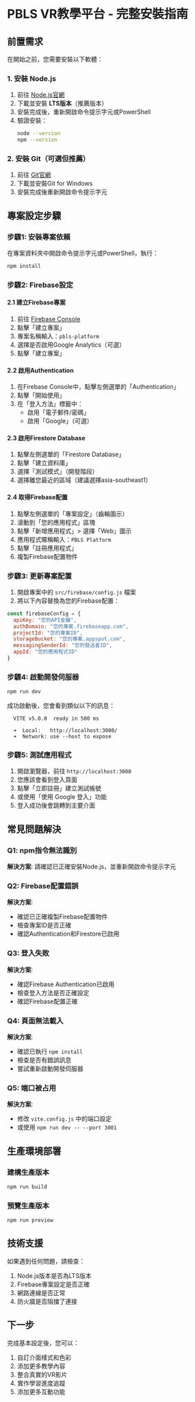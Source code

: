 # PBLS VR教學平台 - 完整安裝指南

## 前置需求

在開始之前，您需要安裝以下軟體：

### 1. 安裝 Node.js

1. 前往 [Node.js官網](https://nodejs.org/)
2. 下載並安裝 **LTS版本**（推薦版本）
3. 安裝完成後，重新開啟命令提示字元或PowerShell
4. 驗證安裝：
   ```bash
   node --version
   npm --version
   ```

### 2. 安裝 Git（可選但推薦）

1. 前往 [Git官網](https://git-scm.com/)
2. 下載並安裝Git for Windows
3. 安裝完成後重新開啟命令提示字元

## 專案設定步驟

### 步驟1: 安裝專案依賴

在專案資料夾中開啟命令提示字元或PowerShell，執行：

```bash
npm install
```

### 步驟2: Firebase設定

#### 2.1 建立Firebase專案

1. 前往 [Firebase Console](https://console.firebase.google.com/)
2. 點擊「建立專案」
3. 專案名稱輸入：`pbls-platform`
4. 選擇是否啟用Google Analytics（可選）
5. 點擊「建立專案」

#### 2.2 啟用Authentication

1. 在Firebase Console中，點擊左側選單的「Authentication」
2. 點擊「開始使用」
3. 在「登入方法」標籤中：
   - 啟用「電子郵件/密碼」
   - 啟用「Google」（可選）

#### 2.3 啟用Firestore Database

1. 點擊左側選單的「Firestore Database」
2. 點擊「建立資料庫」
3. 選擇「測試模式」（開發階段）
4. 選擇離您最近的區域（建議選擇asia-southeast1）

#### 2.4 取得Firebase配置

1. 點擊左側選單的「專案設定」（齒輪圖示）
2. 滾動到「您的應用程式」區塊
3. 點擊「新增應用程式」> 選擇「Web」圖示
4. 應用程式暱稱輸入：`PBLS Platform`
5. 點擊「註冊應用程式」
6. 複製Firebase配置物件

### 步驟3: 更新專案配置

1. 開啟專案中的 `src/firebase/config.js` 檔案
2. 將以下內容替換為您的Firebase配置：

```javascript
const firebaseConfig = {
  apiKey: "您的API金鑰",
  authDomain: "您的專案.firebaseapp.com",
  projectId: "您的專案ID",
  storageBucket: "您的專案.appspot.com",
  messagingSenderId: "您的發送者ID",
  appId: "您的應用程式ID"
}
```

### 步驟4: 啟動開發伺服器

```bash
npm run dev
```

成功啟動後，您會看到類似以下的訊息：
```
  VITE v5.0.0  ready in 500 ms

  ➜  Local:   http://localhost:3000/
  ➜  Network: use --host to expose
```

### 步驟5: 測試應用程式

1. 開啟瀏覽器，前往 `http://localhost:3000`
2. 您應該會看到登入頁面
3. 點擊「立即註冊」建立測試帳號
4. 或使用「使用 Google 登入」功能
5. 登入成功後會跳轉到主要介面

## 常見問題解決

### Q1: npm指令無法識別
**解決方案**: 請確認已正確安裝Node.js，並重新開啟命令提示字元

### Q2: Firebase配置錯誤
**解決方案**: 
- 確認已正確複製Firebase配置物件
- 檢查專案ID是否正確
- 確認Authentication和Firestore已啟用

### Q3: 登入失敗
**解決方案**:
- 確認Firebase Authentication已啟用
- 檢查登入方法是否正確設定
- 確認Firebase配置正確

### Q4: 頁面無法載入
**解決方案**:
- 確認已執行 `npm install`
- 檢查是否有錯誤訊息
- 嘗試重新啟動開發伺服器

### Q5: 端口被占用
**解決方案**:
- 修改 `vite.config.js` 中的端口設定
- 或使用 `npm run dev -- --port 3001`

## 生產環境部署

### 建構生產版本

```bash
npm run build
```

### 預覽生產版本

```bash
npm run preview
```

## 技術支援

如果遇到任何問題，請檢查：

1. Node.js版本是否為LTS版本
2. Firebase專案設定是否正確
3. 網路連線是否正常
4. 防火牆是否阻擋了連接

## 下一步

完成基本設定後，您可以：

1. 自訂介面樣式和色彩
2. 添加更多教學內容
3. 整合真實的VR影片
4. 實作學習進度追蹤
5. 添加更多互動功能

